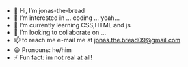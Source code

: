 - 👋 Hi, I’m jonas-the-bread
- 👀 I’m interested in ... coding ... yeah...
- 🌱 I’m currently learning CSS,HTML and js 
- 💞️ I’m looking to collaborate on ...
- 📫 to reach me e-mail me at jonas.the.bread09@gmail.com
- 😄 Pronouns: he/him
- ⚡ Fun fact: im not real at all!

